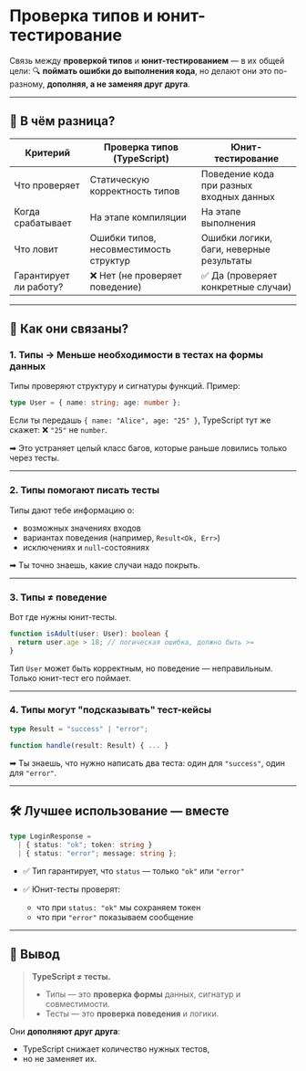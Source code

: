 # Проверка типов и юнит-тестирование

Связь между **проверкой типов** и **юнит-тестированием** — в их общей цели:
🔍 **поймать ошибки до выполнения кода**,
но делают они это по-разному, **дополняя, а не заменяя друг друга**.

---

## 🧠 В чём разница?

| Критерий               | Проверка типов (TypeScript)            | Юнит-тестирование                        |
| ---------------------- | -------------------------------------- | ---------------------------------------- |
| Что проверяет          | Статическую корректность типов         | Поведение кода при разных входных данных |
| Когда срабатывает      | На этапе компиляции                    | На этапе выполнения                      |
| Что ловит              | Ошибки типов, несовместимость структур | Ошибки логики, баги, неверные результаты |
| Гарантирует ли работу? | ❌ Нет (не проверяет поведение)         | ✅ Да (проверяет конкретные случаи)       |

---

## 🔗 Как они связаны?

### 1. **Типы → Меньше необходимости в тестах на формы данных**

Типы проверяют структуру и сигнатуры функций.
Пример:

```ts
type User = { name: string; age: number };
```

Если ты передашь `{ name: "Alice", age: "25" }`, TypeScript тут же скажет: ❌ `"25"` не `number`.

➡ Это устраняет целый класс багов, которые раньше ловились только через тесты.

---

### 2. **Типы помогают писать тесты**

Типы дают тебе информацию о:

* возможных значениях входов
* вариантах поведения (например, `Result<Ok, Err>`)
* исключениях и `null`-состояниях

➡ Ты точно знаешь, какие случаи надо покрыть.

---

### 3. **Типы ≠ поведение**

Вот где нужны юнит-тесты.

```ts
function isAdult(user: User): boolean {
  return user.age > 18; // логическая ошибка, должно быть >=
}
```

Тип `User` может быть корректным, но поведение — неправильным. Только юнит-тест его поймает.

---

### 4. **Типы могут "подсказывать" тест-кейсы**

```ts
type Result = "success" | "error";

function handle(result: Result) { ... }
```

➡ Ты знаешь, что нужно написать два теста: один для `"success"`, один для `"error"`.

---

## 🛠 Лучшее использование — вместе

```ts
type LoginResponse =
  | { status: "ok"; token: string }
  | { status: "error"; message: string };
```

* ✅ Тип гарантирует, что `status` — только `"ok"` или `"error"`
* ✅ Юнит-тесты проверят:

  * что при `status: "ok"` мы сохраняем токен
  * что при `"error"` показываем сообщение

---

## 📌 Вывод

> **TypeScript ≠ тесты.**
>
> * Типы — это **проверка формы** данных, сигнатур и совместимости.
> * Тесты — это **проверка поведения** и логики.

Они **дополняют друг друга**:

* TypeScript снижает количество нужных тестов,
* но не заменяет их.

